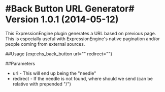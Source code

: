 #Back Button URL Generator#
**Version 1.0.1 (2014-05-12)**
=====================

This ExpressionEngine plugin generates a URL based on previous page. This is especially useful with ExpressionEngine's native pagination and/or people coming from external sources.

##Usage
	{exp:ehs_back_button url="" redirect=""}
	
##Parameters
	
- url - This will end up being the "needle"
- redirect - If the needle is not found, where should we send (can be relative with prepended "/")
